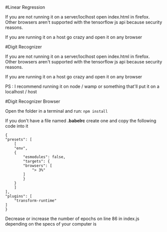 #Linear Regression

If you are not running it on a server/loclhost open index.html in firefox. Other browsers aren't supported with the tensorflow js api because security reasons.

If you are running it on a host go crazy and open it on any browser

#Digit Recognizer

If you are not running it on a server/loclhost open index.html in firefox. Other browsers aren't supported with the tensorflow js api because security reasons.

If you are running it on a host go crazy and open it on any browser

PS : I recommend running it on node / wamp or something that'll put it on a localhost / host

#Digit Recognizer Browser

Open the folder in a terminal and run: <code>npm install</code>

If you don't have a file named <b>.babelrc</b> create one and copy the following code into it

    {
    "presets": [
        [
        "env",
        {
            "esmodules": false,
            "targets": {
            "browsers": [
                "> 3%"
            ]
            }
        }
        ]
    ],
    "plugins": [
        "transform-runtime"
    ]
    }

Decrease or increase the number of epochs on line 86 in index.js depending on the specs of your computer is


